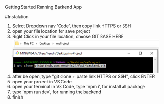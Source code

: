 Getting Started Running Backend App

#Instalation
1. Select Dropdown nav 'Code', then copy link HTTPS or SSH
2. open your file location for save project
3. Right Click in your file location, choose GIT BASE HERE
   ![alt text](https://github.com/hendris27/fw15-backend/blob/main/uploads/git%20terminal.PNG?raw=true)
5. after be open, type "git clone + paste link HTTPS or SSH", click ENTER
6. open your project in VS Code
7. open your terminal in VS Code, type 'npm i', for install all package
8. type 'npm run dev', for running the backend
9. finish
